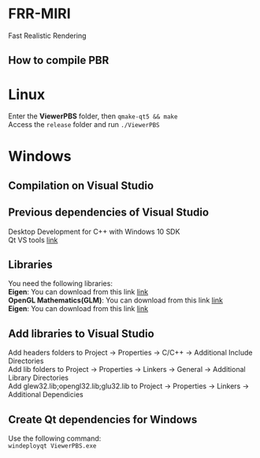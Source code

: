 # FRR-MIRI
Fast Realistic Rendering

## How to compile PBR

# Linux
Enter the **ViewerPBS** folder, then `qmake-qt5 && make`  
Access the `release` folder and run `./ViewerPBS` 

# Windows
## Compilation on Visual Studio 
## Previous dependencies of Visual Studio
Desktop Development for C++ with Windows 10 SDK  
Qt VS tools [link](https://doc.qt.io/qtvstools/index.html)  
## Libraries
You need the following libraries:  
**Eigen**: You can download from this link [link](https://bitbucket.org/eigen/eigen/src/default/)   
**OpenGL Mathematics(GLM)**: You can download from this link [link](https://github.com/g-truc/glm/tags)  
**Eigen**: You can download from this link [link](http://eigen.tuxfamily.org/index.php?title=Main_Page)  
## Add libraries to Visual Studio  
Add headers folders to Project -> Properties ->  C/C++ -> Additional Include Directories  
Add lib folders to Project -> Properties -> Linkers -> General -> Additional Library Directories  
Add glew32.lib;opengl32.lib;glu32.lib to Project -> Properties -> Linkers -> Additional Dependicies  
## Create Qt dependencies for Windows  
Use the following command:  
`windeployqt ViewerPBS.exe`
